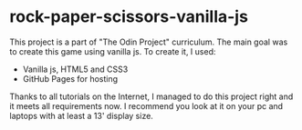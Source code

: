 # rock-paper-scissors-vanilla-js
This project is a part of "The Odin Project" curriculum. The main goal was to create this game using vanilla js.
To create it, I used:
<ul>
<li>Vanilla js, HTML5 and CSS3</li>
<li>GitHub Pages for hosting</li>
</ul>

Thanks to all tutorials on the Internet, I managed to do this project right and it meets all requirements now. I recommend you look at it on your pc and laptops with at least a 13' display size.
